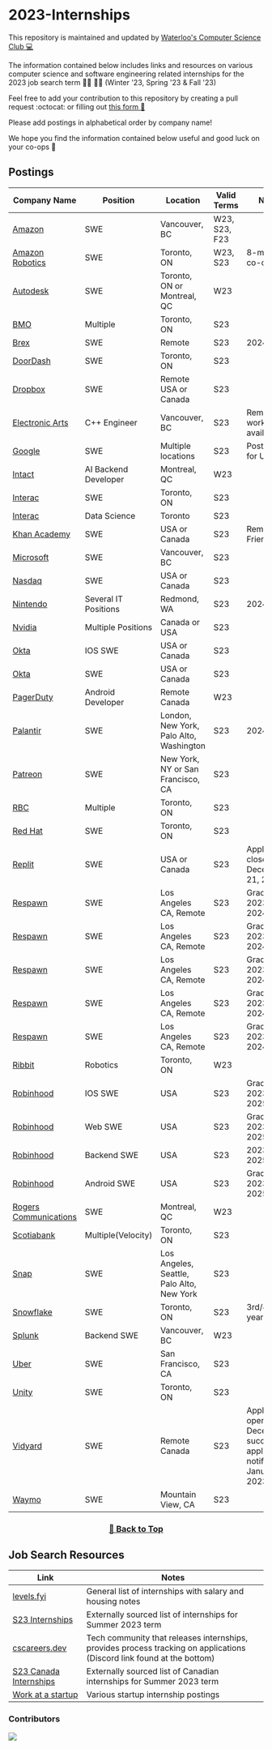 # 2023-Internships

This repository is maintained and updated by [Waterloo's Computer Science Club :computer:](https://csclub.uwaterloo.ca/)

The information contained below includes links and resources on various computer science and software engineering related internships for the 2023 job search term :man_technologist: :woman_technologist: (Winter '23, Spring '23 & Fall '23)

Feel free to add your contribution to this repository by creating a pull request :octocat: or filling out [this form  :memo:](https://docs.google.com/forms/d/e/1FAIpQLSf7yojz5K7hE6PFDrF7SVevRuYp7hPdzRMl23WrPzLUQDDURw/viewform)

Please add postings in alphabetical order by company name!

We hope you find the information contained below useful and good luck on your co-ops 🥳

## Postings
| Company Name | Position | Location | Valid Terms | Notes |
|--------------|----------|----------|-------------|-------|
| [Amazon](https://www.amazon.jobs/en/jobs/2114265/software-development-engineer-intern-2023-canada?dclid=CI3ekueIyPoCFctL1Qod0rkIew&iis=Job+Posting&iisn=Indeed+%28Free+Posting%29&mode=job&utm_campaign=all_amazon&utm_content=organic&utm_medium=job_aggregator&utm_source=indeed.com) | SWE | Vancouver, BC | W23, S23, F23 | |
| [Amazon Robotics](https://www.amazon.jobs/en/jobs/2161874/amazon-robotics-software-development-engineer-sde-co-op-spring-2023?cmpid=SPLICX0248M&ss=paid&utm_campaign=cxro&utm_content=job_posting&utm_medium=social_media&utm_source=linkedin.com) | SWE | Toronto, ON | W23, S23 | 8-month co-op |
| [Autodesk](https://autodesk.wd1.myworkdayjobs.com/en-US/Ext/job/AMER---Canada---Quebec---Montreal---10-Rue-Duke/Intern--Software-Engineer--Winter-2023-_22WD63830-2) | SWE | Toronto, ON or Montreal, QC | W23 | |
| [BMO](https://bmo.wd3.myworkdayjobs.com/en-US/External?company=99ba898c88ac011c8a873c01f2016c06&Country=a30a87ed25634629aa6c3958aa2b91ea&jobFamilyGroup=c3170091f3cd01a93a216b6ad000d820) | Multiple | Toronto, ON | S23 |  |
| [Brex](https://www.brex.com/careers/6369124002) | SWE | Remote | S23 | 2024 Grad |
| [DoorDash](https://boards.greenhouse.io/doordash/jobs/4560283?gh_jid=4560283&utm_campaign=google_jobs_apply&utm_source=google_jobs_apply&utm_medium=organic) | SWE | Toronto, ON | S23 | |
| [Dropbox](https://www.dropbox.com/jobs/listing/4380645?etd=LAFFER2UEHPRBMRQMBLKPPNZWXWPSGKUW5VCCN4UCV4HYFMMMYMFF5YFNVFWW4JM7YCJ3HLEFWVNDBXGJFD7S2TJAU5SU6AHIDIKWZB4IPCE2BWUZO6EQTCBISLFPR426EWUSF6IAOCGS%3d%3d%3d&piq_uuid=ba8fabc5-8e3b-4b70-9fd0-d3a54c78949e&clickuid=46428153212&pl_publisherid={%22ittk%22:%22ETI21OOTSV%22}&gh_src=e28a2e5d1us) | SWE | Remote USA or Canada | S23 | |
| [Electronic Arts](https://ea.gr8people.com/jobs/175722/c-engineer-intern-summer-2023?geo_location=ChIJs0-pQ_FzhlQRi_OBm-qWkbs)| C++ Engineer | Vancouver, BC | S23 | Remote work option available |
| [Google](https://careers.google.com/jobs/results/97935383573996230-software-engineering-intern-bs-summer-2023/) | SWE | Multiple locations | S23 | Posting is for US pool |
| [Intact](https://careers.intactfc.com/ca/en/job/IFCOUSR130403INTACTINSURANCEENCA/AI-Backend-Developer-4-Month-Co-op-Internship-Winter-2023?utm_source=indeed&utm_medium=phenom-feeds)|AI Backend Developer | Montreal, QC | W23 ||
| [Interac](https://interac.wd3.myworkdayjobs.com/en-US/Interac/job/Toronto/Software-Developer-Intern_REQ-468) | SWE | Toronto, ON | S23 | |
| [Interac](https://interac.wd3.myworkdayjobs.com/en-US/Interac)| Data Science | Toronto | S23 | |
| [Khan Academy](https://boards.greenhouse.io/khanacademy/jobs/4586206) | SWE | USA or Canada | S23 | Remote Friendly |
| [Microsoft](https://careers.microsoft.com/students/us/en/job/1368428/Software-Engineering-Intern-Opportunities-for-University-Students-Canada) | SWE | Vancouver, BC | S23 ||
| [Nasdaq](https://nasdaq.wd1.myworkdayjobs.com/en-US/US_External_Career_Site/job/Software-Engineer-ing-Intern---US---Canada-2023-Internship_R0011592)| SWE | USA or Canada | S23 | |
| [Nintendo](https://careers.nintendo.com/job-openings/?loc=all?cat=Internship) | Several IT Positions | Redmond, WA | S23 | 2024 Grad |
| [Nvidia](https://nvidia.wd5.myworkdayjobs.com/UniversityJobs/1/refreshFacet/318c8bb6f553100021d223d9780d30be)| Multiple Positions | Canada or USA | S23 |
| [Okta](https://www.okta.com/company/careers/software-engineer-intern-ios-summer-2023-4557367/?gh_src=7j0um41)| IOS SWE | USA or Canada | S23 ||
| [Okta](https://www.okta.com/company/careers/software-engineer-intern-summer-2023-4554030/?gh_src=7j0um41)| SWE | USA or Canada | S23 | |
| [PagerDuty](https://boards.greenhouse.io/pagerduty/jobs/4530303004) | Android Developer | Remote Canada | W23 | |
| [Palantir](https://jobs.lever.co/palantir/?commitment=Internship) | SWE | London, New York, Palo Alto, Washington | S23 | 2024 Grad |
| [Patreon](https://boards.greenhouse.io/patreon/jobs/4606412)| SWE | New York, NY or San Francisco, CA | S23 | |
| [RBC](https://jobs.rbc.com/ca/en/featuredopportunities/student-early-talent-jobs) | Multiple | Toronto, ON | S23 |  |
| [Red Hat](https://us-redhat.icims.com/jobs/97300/software-engineering-internship/job?hub=7&%26%3Fmode=job&%26iis=Job%2BBoard&%26iisn=LinkedIn%2BPosting&mobile=false&width=1140&height=500&bga=true&needsRedirect=false&jan1offset=-300&jun1offset=-240) | SWE | Toronto, ON | S23 | |
| [Replit](https://jobs.ashbyhq.com/replit/a58449ef-4cc9-4959-a878-ab0890cb1e01)| SWE | USA or Canada | S23 | Application closes on December 21, 2022 |
| [Respawn](https://www.respawn.com/careers/software-engineer-intern-3)| SWE | Los Angeles CA, Remote | S23 | Grad Dec 2023 - May 2024 |
| [Respawn](https://www.respawn.com/careers/software-engineer-intern-4)| SWE | Los Angeles CA, Remote | S23 | Grad Dec 2023 - May 2024 |
| [Respawn](https://www.respawn.com/careers/mtx-software-engineer-intern)| SWE | Los Angeles CA, Remote | S23 | Grad Dec 2023 - May 2024 |
| [Respawn](https://www.respawn.com/careers/gameplay-software-engineer-intern)| SWE | Los Angeles CA, Remote | S23 | Grad Dec 2023 - May 2024 |
| [Respawn](https://www.respawn.com/careers/software-engineer-intern-star-wars-jedi-survivor)| SWE | Los Angeles CA, Remote | S23 | Grad Dec 2023 - May 2024 |
| [Ribbit](https://flyribbit.applytojobs.ca/engineering/14771?utm_campaign=google_jobs_apply&utm_source=google_jobs_apply&utm_medium=organic) | Robotics | Toronto, ON | W23 | | 
| [Robinhood](https://app.ripplematch.com/job/robinhood/55eaa246/?from_page=company_branded_page) | IOS SWE | USA | S23 | Grad Dec 2023 - Jul 2025 |
| [Robinhood](https://app.ripplematch.com/job/robinhood/7fc0158a/?from_page=company_branded_page) | Web SWE | USA | S23 | Grad Dec 2023 - Jul 2025 |
| [Robinhood](https://app.ripplematch.com/job/robinhood/b16b1136/?from_page=company_branded_page) | Backend SWE | USA | S23 | 2023-2025 Grad |
| [Robinhood](https://app.ripplematch.com/job/robinhood/e93c5366/?from_page=company_branded_page) | Android SWE | USA | S23 | Grad Dec 2023 - Jul 2025 |
| [Rogers Communications](https://jobs.rogers.com/job/Montreal-Winter-2023-Co-op-Software-Developer-QC/944332800/?feedId=24800&utm_source=Indeed&utm_campaign=Rogers_OrganicFeeds&jobPipeline=Indeed) | SWE | Montreal, QC | W23 | |
| [Scotiabank](https://jobs.scotiabank.com/search/?createNewAlert=false&q=velocity&locationsearch=Toronto%2C+ON%2C+CA) | Multiple(Velocity) | Toronto, ON | S23 |  |
| [Snap](https://wd1.myworkdaysite.com/recruiting/snapchat/snap/job/Los-Angeles-California/XMLNAME-2023-Software-Engineer-Intern_R0028836-1) | SWE | Los Angeles, Seattle, Palo Alto, New York | S23 | |
| [Snowflake](https://careers.snowflake.com/us/en/job/SNCOUS6399242002EXTERNALENUS/Software-Engineer-Intern-Toronto-Summer-2023?utm_source=linkedin&utm_medium=phenom-feeds&gh_src=ed5543a62) | SWE | Toronto, ON | S23 | 3rd/4th year |
| [Splunk](https://jobs.jobvite.com/careers/splunk/job/oYc5kfwj?__jvst=Job%20Board&__jvsd=Indeed) | Backend SWE | Vancouver, BC | W23 | |
| [Uber](https://university-uber.icims.com/jobs/116847/2023-software-engineer-internship/job) | SWE | San Francisco, CA | S23 | |
| [Unity](https://careers.unity.com/position/2023-software-engineer-summer-internship/4616966?utm_campaign=google_jobs_apply&utm_source=google_jobs_apply&utm_medium=organic) | SWE | Toronto, ON | S23 |
| [Vidyard](https://boards.greenhouse.io/vidyard/jobs/4730019) | SWE | Remote Canada | S23 | Applications open in December, successful applicants notified in January 2023|
| [Waymo](https://waymo.com/joinus/4612871/?gh_src=4f13ec551us) | SWE | Mountain View, CA | S23 | |


<div align="center" >
<h3>

[🔼 Back to Top](https://github.com/uwcsc/2023-internships#postings)

</h3>
</div>

## Job Search Resources
| Link | Notes |
|------|-------|
| [levels.fyi](https://www.levels.fyi/internships/) | General list of internships with salary and housing notes |
| [S23 Internships](https://github.com/pittcsc/Summer2023-Internships) | Externally sourced list of internships for Summer 2023 term |
| [cscareers.dev](https://www.cscareers.dev/) | Tech community that releases internships, provides process tracking on applications (Discord link found at the bottom) |
| [S23 Canada Internships](https://github.com/jenndryden/Canadian-Tech-Internships-Summer-2023) | Externally sourced list of Canadian internships for Summer 2023 term |
| [Work at a startup](https://www.workatastartup.com/internships) | Various startup internship postings |

### Contributors

<a href="https://github.com/uwcsc/2023-internships/graphs/contributors">
  <img src="https://contrib.rocks/image?repo=uwcsc/2023-internships&columns=24&max=480" />
</a>
<!-- *Made with [contrib.rocks](https://contrib.rocks).* -->
